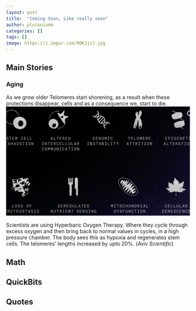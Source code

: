 ```yaml
---
layout: post
title:  "Coming Soon, Like really soon"
author: plutoniumm
categories: []
tags: []
image: https://i.imgur.com/90KJjsJ.jpg
---
```


## Main Stories

### Aging
As we grow older Telomeres start shorening, as a result when these protections disappear, cells and as a consequence we, start to die.
![Aging Signs](/assets/images/posts/2021/Mar/TIL00901.png)

Scientists are using Hyperbaric Oxygen Therapy. Where they cycle through excess oxygen and then bring back to normal values in cycles, in a high pressure chamber. The body sees this as hypoxia and regenerates stem cells. The telomeres' lengths increased by upto 20%. (*Aviv Scientific*)

## Math


## QuickBits


## Quotes